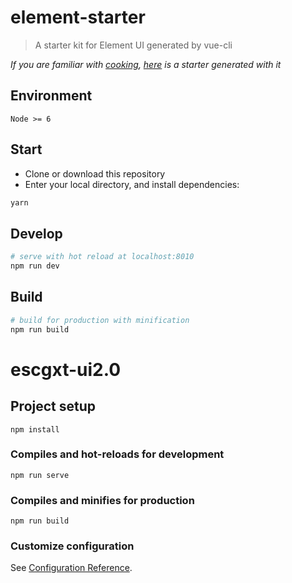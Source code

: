# element-starter

> A starter kit for Element UI generated by vue-cli

*If you are familiar with [cooking](https://github.com/elemefe/cooking), [here](https://github.com/ElementUI/element-cooking-starter) is a starter generated with it*

## Environment

`Node >= 6`

## Start

 - Clone or download this repository
 - Enter your local directory, and install dependencies:

``` bash
yarn
```

## Develop

``` bash
# serve with hot reload at localhost:8010
npm run dev
```

## Build

``` bash
# build for production with minification
npm run build
```


# escgxt-ui2.0

## Project setup
```
npm install
```

### Compiles and hot-reloads for development
```
npm run serve
```

### Compiles and minifies for production
```
npm run build
```

### Customize configuration
See [Configuration Reference](https://cli.vuejs.org/config/).
